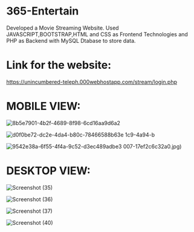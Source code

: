 # 365-Entertain
Developed a Movie Streaming Website. Used JAVASCRIPT,BOOTSTRAP,HTML and CSS as Frontend Technologies 
and PHP as Backend with MySQL Dtabase to store data.

# Link for the website:
 https://unincumbered-teleph.000webhostapp.com/stream/login.php
 
# MOBILE VIEW: 
![8b5e7901-4b2f-4689-8f98-6cd16aa9d6a2](https://user-images.githubusercontent.com/91247608/202738577-b77dcf81-5178-481f-9fee-c0b101e94121.jpg)

![d0f0be72-dc2e-4da4-b80c-78466588b63e](https://user-images.githubusercontent.com/91247608/202736513-efe3258e-fa0c-4246-90e6-14126dc2e619.jpg)
1c9-4a94-b

![9542e38a-6f55-4f4a-9c52-d3ec489adbe3](https://user-images.githubusercontent.com/91247608/202736531-d14305e8-b01f-4856-896c-c5563f58b39c.jpg)
007-17ef2c6c32a0.jpg)

# DESKTOP VIEW: 
![Screenshot (35)](https://user-images.githubusercontent.com/91247608/202736637-a3fdb5c4-6b33-4cd5-a8fd-ecc84fb3668e.png)

![Screenshot (36)](https://user-images.githubusercontent.com/91247608/202736659-e6d2b574-f850-4252-88e5-cca92d9d850b.png)

![Screenshot (37)](https://user-images.githubusercontent.com/91247608/202736682-68eecf0a-2879-4c91-9f8a-011281d4941b.png)

![Screenshot (40)](https://user-images.githubusercontent.com/91247608/202736702-201bb19a-3a81-4f57-876d-54147a36770d.png)
